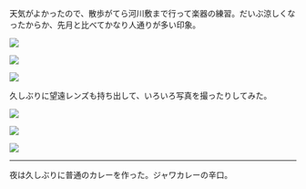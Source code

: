 天気がよかったので、散歩がてら河川敷まで行って楽器の練習。だいぶ涼しくなったからか、先月と比べてかなり人通りが多い印象。

![](https://photos.apkas.net/medium/202310/20231014-142858.webp)

![](https://photos.apkas.net/medium/202310/20231014-144131.webp)

![](https://photos.apkas.net/medium/202310/20231014-144209.webp)

久しぶりに望遠レンズも持ち出して、いろいろ写真を撮ったりしてみた。

![](https://photos.apkas.net/medium/202310/20231014-163024.webp)

![](https://photos.apkas.net/medium/202310/20231014-163056.webp)

![](https://photos.apkas.net/medium/202310/20231014-163139.webp)

---

夜は久しぶりに普通のカレーを作った。ジャワカレーの辛口。
